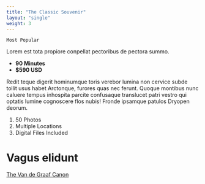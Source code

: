 ```yaml
---
title: "The Classic Souvenir"
layout: "single"
weight: 3
---
```


`Most Popular`

Lorem est tota propiore conpellat pectoribus de pectora summo.

- **90 Minutes**
- **$590 USD**


<!--more-->

Redit teque digerit hominumque toris verebor lumina non cervice subde tollit usus habet Arctonque, furores quas nec ferunt. Quoque montibus nunc caluere tempus inhospita parcite confusaque translucet patri vestro qui optatis lumine cognoscere flos nubis! Fronde ipsamque patulos Dryopen deorum.

  1. 50 Photos
  2. Multiple Locations
  3. Digital Files Included

# Vagus elidunt

[The Van de Graaf Canon](https://en.wikipedia.org/wiki/Canons_of_page_construction#Van_de_Graaf_canon)